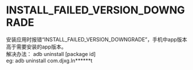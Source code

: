 # INSTALL\_FAILED\_VERSION\_DOWNGRADE

安装应用时报错“INSTALL\_FAILED\_VERSION\_DOWNGRADE”，手机中app版本高于需要安装的app版本。  
解决办法： adb uninstall \[package id\]  
eg: adb uninstall com.djxg.In\*\*\*\*\*\*t

